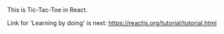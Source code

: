 This is Tic-Tac-Toe in React.

Link for 'Learning by doing' is next: 
https://reactjs.org/tutorial/tutorial.html
